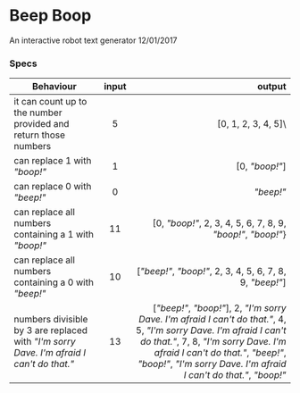 # Beep Boop
An interactive robot text generator 12/01/2017






### Specs

|Behaviour    |input    | output    |
|-------------|:-------:|----------:|
|it can count up to the number provided and return those numbers| 5| [0, 1, 2, 3, 4, 5]\
|can replace 1 with _"boop!"_| 1 | [0, _"boop!"_]|
|can replace 0 with _"beep!"_| 0 | _"beep!"_|
|can replace all numbers containing a 1 with _"boop!"_| 11 | [0, _"boop!"_, 2, 3, 4, 5, 6, 7, 8, 9, _"boop!"_, _"boop!"_}|
|can replace all numbers containing a 0 with _"beep!"_| 10 |[_"beep!"_, _"boop!"_, 2, 3, 4, 5, 6, 7, 8, 9, _"beep!"_]|
|numbers divisible by 3 are replaced with _"I'm sorry Dave. I'm afraid I can't do that."_| 13 | [_"beep!"_, _"boop!"_], 2, _"I'm sorry Dave. I'm afraid I can't do that."_, 4, 5, _"I'm sorry Dave. I'm afraid I can't do that."_, 7, 8, _"I'm sorry Dave. I'm afraid I can't do that."_, _"beep!"_, _"boop!"_, _"I'm sorry Dave. I'm afraid I can't do that."_, _"boop!"_|
